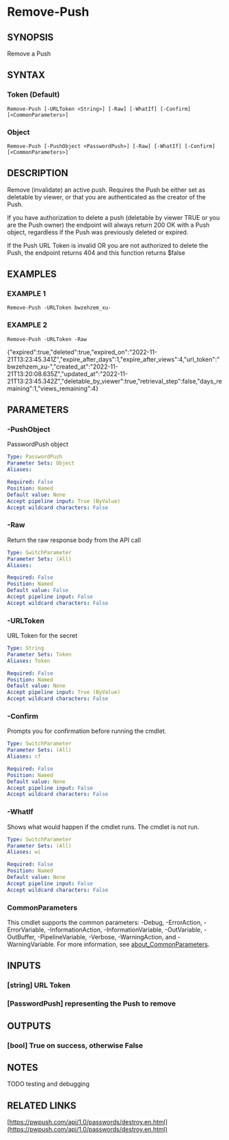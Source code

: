 ﻿---
external help file: PassPushPosh-help.xml
Module Name: PassPushPosh
online version: https://pwpush.com/api/1.0/passwords/destroy.en.html
schema: 2.0.0
---

# Remove-Push

## SYNOPSIS
Remove a Push

## SYNTAX

### Token (Default)
```
Remove-Push [-URLToken <String>] [-Raw] [-WhatIf] [-Confirm] [<CommonParameters>]
```

### Object
```
Remove-Push [-PushObject <PasswordPush>] [-Raw] [-WhatIf] [-Confirm] [<CommonParameters>]
```

## DESCRIPTION
Remove (invalidate) an active push.
Requires the Push be either set as
deletable by viewer, or that you are authenticated as the creator of the
Push.

If you have authorization to delete a push (deletable by viewer TRUE or
you are the Push owner) the endpoint will always return 200 OK with a Push
object, regardless if the Push was previously deleted or expired.

If the Push URL Token is invalid OR you are not authorized to delete the
Push, the endpoint returns 404 and this function returns $false

## EXAMPLES

### EXAMPLE 1
```
Remove-Push -URLToken bwzehzem_xu-
```

### EXAMPLE 2
```
Remove-Push -URLToken -Raw
```

{"expired":true,"deleted":true,"expired_on":"2022-11-21T13:23:45.341Z","expire_after_days":1,"expire_after_views":4,"url_token":"bwzehzem_xu-","created_at":"2022-11-21T13:20:08.635Z","updated_at":"2022-11-21T13:23:45.342Z","deletable_by_viewer":true,"retrieval_step":false,"days_remaining":1,"views_remaining":4}

## PARAMETERS

### -PushObject
PasswordPush object

```yaml
Type: PasswordPush
Parameter Sets: Object
Aliases:

Required: False
Position: Named
Default value: None
Accept pipeline input: True (ByValue)
Accept wildcard characters: False
```

### -Raw
Return the raw response body from the API call

```yaml
Type: SwitchParameter
Parameter Sets: (All)
Aliases:

Required: False
Position: Named
Default value: False
Accept pipeline input: False
Accept wildcard characters: False
```

### -URLToken
URL Token for the secret

```yaml
Type: String
Parameter Sets: Token
Aliases: Token

Required: False
Position: Named
Default value: None
Accept pipeline input: True (ByValue)
Accept wildcard characters: False
```

### -Confirm
Prompts you for confirmation before running the cmdlet.

```yaml
Type: SwitchParameter
Parameter Sets: (All)
Aliases: cf

Required: False
Position: Named
Default value: None
Accept pipeline input: False
Accept wildcard characters: False
```

### -WhatIf
Shows what would happen if the cmdlet runs.
The cmdlet is not run.

```yaml
Type: SwitchParameter
Parameter Sets: (All)
Aliases: wi

Required: False
Position: Named
Default value: None
Accept pipeline input: False
Accept wildcard characters: False
```

### CommonParameters
This cmdlet supports the common parameters: -Debug, -ErrorAction, -ErrorVariable, -InformationAction, -InformationVariable, -OutVariable, -OutBuffer, -PipelineVariable, -Verbose, -WarningAction, and -WarningVariable. For more information, see [about_CommonParameters](http://go.microsoft.com/fwlink/?LinkID=113216).

## INPUTS

### [string] URL Token
### [PasswordPush] representing the Push to remove
## OUTPUTS

### [bool] True on success, otherwise False
## NOTES
TODO testing and debugging

## RELATED LINKS

[https://pwpush.com/api/1.0/passwords/destroy.en.html](https://pwpush.com/api/1.0/passwords/destroy.en.html)

